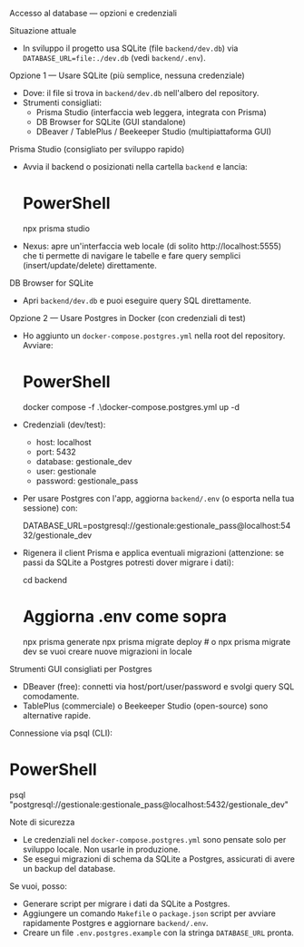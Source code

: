 Accesso al database — opzioni e credenziali

Situazione attuale
- In sviluppo il progetto usa SQLite (file `backend/dev.db`) via `DATABASE_URL=file:./dev.db` (vedi `backend/.env`).

Opzione 1 — Usare SQLite (più semplice, nessuna credenziale)
- Dove: il file si trova in `backend/dev.db` nell'albero del repository.
- Strumenti consigliati:
  - Prisma Studio (interfaccia web leggera, integrata con Prisma)
  - DB Browser for SQLite (GUI standalone)
  - DBeaver / TablePlus / Beekeeper Studio (multipiattaforma GUI)

Prisma Studio (consigliato per sviluppo rapido)
- Avvia il backend o posizionati nella cartella `backend` e lancia:

  # PowerShell
  npx prisma studio

- Nexus: apre un'interfaccia web locale (di solito http://localhost:5555) che ti permette di navigare le tabelle e fare query semplici (insert/update/delete) direttamente.

DB Browser for SQLite
- Apri `backend/dev.db` e puoi eseguire query SQL direttamente.

Opzione 2 — Usare Postgres in Docker (con credenziali di test)
- Ho aggiunto un `docker-compose.postgres.yml` nella root del repository. Avviare:

  # PowerShell
  docker compose -f .\docker-compose.postgres.yml up -d

- Credenziali (dev/test):
  - host: localhost
  - port: 5432
  - database: gestionale_dev
  - user: gestionale
  - password: gestionale_pass

- Per usare Postgres con l'app, aggiorna `backend/.env` (o esporta nella tua sessione) con:

  DATABASE_URL=postgresql://gestionale:gestionale_pass@localhost:5432/gestionale_dev

- Rigenera il client Prisma e applica eventuali migrazioni (attenzione: se passi da SQLite a Postgres potresti dover migrare i dati):

  cd backend
  # Aggiorna .env come sopra
  npx prisma generate
  npx prisma migrate deploy   # o npx prisma migrate dev se vuoi creare nuove migrazioni in locale

Strumenti GUI consigliati per Postgres
- DBeaver (free): connetti via host/port/user/password e svolgi query SQL comodamente.
- TablePlus (commerciale) o Beekeeper Studio (open-source) sono alternative rapide.

Connessione via psql (CLI):

  # PowerShell
  psql "postgresql://gestionale:gestionale_pass@localhost:5432/gestionale_dev"

Note di sicurezza
- Le credenziali nel `docker-compose.postgres.yml` sono pensate solo per sviluppo locale. Non usarle in produzione.
- Se esegui migrazioni di schema da SQLite a Postgres, assicurati di avere un backup del database.

Se vuoi, posso:
- Generare script per migrare i dati da SQLite a Postgres.
- Aggiungere un comando `Makefile` o `package.json` script per avviare rapidamente Postgres e aggiornare `backend/.env`.
- Creare un file `.env.postgres.example` con la stringa `DATABASE_URL` pronta.
